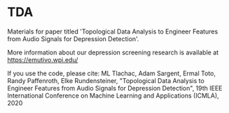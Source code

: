# TDA
Materials for paper titled 'Topological Data Analysis to Engineer Features from Audio Signals for Depression Detection'.

More information about our depression screening research is available at https://emutivo.wpi.edu/

If you use the code, please cite:
ML Tlachac, Adam Sargent, Ermal Toto, Randy Paffenroth, Elke Rundensteiner, "Topological Data Analysis to Engineer Features from Audio Signals for Depression Detection", 19th IEEE International Conference on Machine Learning and Applications (ICMLA), 2020
